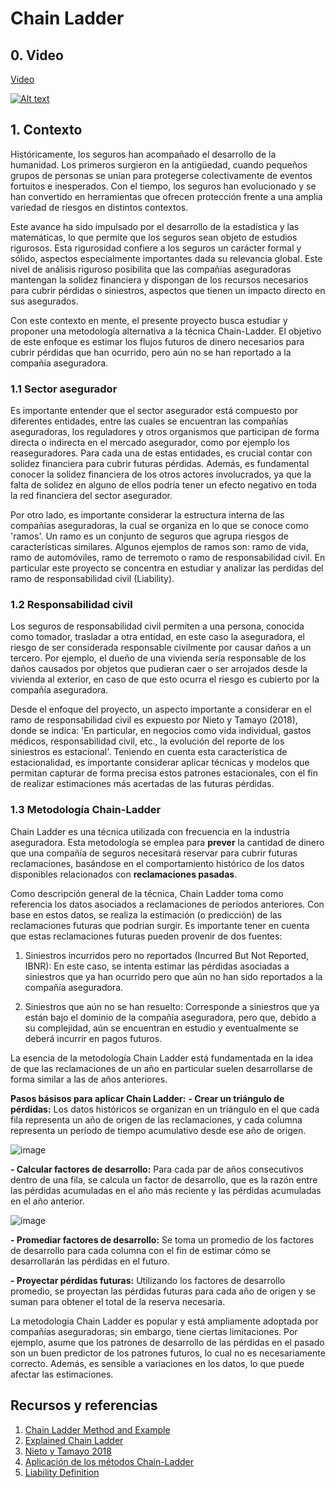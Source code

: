 # Chain Ladder
## 0. Video

[Video](https://www.youtube.com/watch?v=h-_AM0u9L0E)

[![Alt text](https://img.youtube.com/vi/h-_AM0u9L0E?si=MoXfYBiHG8VwO1XW/0.jpg)](https://www.youtube.com/watch?v=h-_AM0u9L0E?si=MoXfYBiHG8VwO1XW)

## 1. Contexto

Históricamente, los seguros han acompañado el desarrollo de la humanidad. Los primeros surgieron en la antigüedad, cuando pequeños grupos de personas se unían para protegerse colectivamente de eventos fortuitos e inesperados. Con el tiempo, los seguros han evolucionado y se han convertido en herramientas que ofrecen protección frente a una amplia variedad de riesgos en distintos contextos.

Este avance ha sido impulsado por el desarrollo de la estadística y las matemáticas, lo que permite que los seguros sean objeto de estudios rigurosos. Esta rigurosidad confiere a los seguros un carácter formal y sólido, aspectos especialmente importantes dada su relevancia global. Este nivel de análisis riguroso posibilita que las compañías aseguradoras mantengan la solidez financiera y dispongan de los recursos necesarios para cubrir pérdidas o siniestros, aspectos que tienen un impacto directo en sus asegurados.

Con este contexto en mente, el presente proyecto busca estudiar y proponer una metodología alternativa a la técnica Chain-Ladder. El objetivo de este enfoque es estimar los flujos futuros de dinero necesarios para cubrir pérdidas que han ocurrido, pero aún no se han reportado a la compañía aseguradora.

### 1.1	Sector asegurador

Es importante entender que el sector asegurador está compuesto por diferentes entidades, entre las cuales se encuentran las compañías aseguradoras, los reguladores y otros organismos que participan de forma directa o indirecta en el mercado asegurador, como por ejemplo los reaseguradores. Para cada una de estas entidades, es crucial contar con solidez financiera para cubrir futuras pérdidas. Además, es fundamental conocer la solidez financiera de los otros actores involucrados, ya que la falta de solidez en alguno de ellos podría tener un efecto negativo en toda la red financiera del sector asegurador.

Por otro lado, es importante considerar la estructura interna de las compañías aseguradoras, la cual se organiza en lo que se conoce como 'ramos'. Un ramo es un conjunto de seguros que agrupa riesgos de características similares. Algunos ejemplos de ramos son: ramo de vida, ramo de automóviles, ramo de terremoto o ramo de responsabilidad civil.
En particular este proyecto se concentra en estudiar y analizar las perdidas del ramo de responsabilidad civil (Liability). 

### 1.2 Responsabilidad civil

Los seguros de responsabilidad civil permiten a una persona, conocida como tomador, trasladar a otra entidad, en este caso la aseguradora, el riesgo de ser considerada responsable civilmente por causar daños a un tercero. Por ejemplo, el dueño de una vivienda sería responsable de los daños causados por objetos que pudieran caer o ser arrojados desde la vivienda al exterior, en caso de que esto ocurra el riesgo es cubierto por la compañía aseguradora. 

Desde el enfoque del proyecto, un aspecto importante a considerar en el ramo de responsabilidad civil es expuesto por Nieto y Tamayo (2018), donde se indica: 'En particular, en negocios como vida individual, gastos médicos, responsabilidad civil, etc., la evolución del reporte de los siniestros es estacional'. Teniendo en cuenta esta característica de estacionalidad, es importante considerar aplicar técnicas y modelos que permitan capturar de forma precisa estos patrones estacionales, con el fin de realizar estimaciones más acertadas de las futuras pérdidas.


### 1.3 Metodología Chain-Ladder
Chain Ladder es una técnica utilizada con frecuencia en la industria aseguradora. Esta metodología se emplea para **prever** la cantidad de dinero que una compañía de seguros necesitará reservar para cubrir futuras reclamaciones, basándose en el comportamiento histórico de los datos disponibles relacionados con **reclamaciones pasadas**.

Como descripción general de la técnica, Chain Ladder toma como referencia los datos asociados a reclamaciones de períodos anteriores. Con base en estos datos, se realiza la estimación (o predicción) de las reclamaciones futuras que podrían surgir. Es importante tener en cuenta que estas reclamaciones futuras pueden provenir de dos fuentes:

1. Siniestros incurridos pero no reportados (Incurred But Not Reported, IBNR): En este caso, se intenta estimar las pérdidas asociadas a siniestros que ya han ocurrido pero que aún no han sido reportados a la compañía aseguradora.

3. Siniestros que aún no se han resuelto: Corresponde a siniestros que ya están bajo el dominio de la compañía aseguradora, pero que, debido a su complejidad, aún se encuentran en estudio y eventualmente se deberá incurrir en pagos futuros.

La esencia de la metodología Chain Ladder está fundamentada en la idea de que las reclamaciones de un año en particular suelen desarrollarse de forma similar a las de años anteriores.

**Pasos básisos para aplicar Chain Ladder:**
**- Crear un triángulo de pérdidas:** Los datos históricos se organizan en un triángulo en el que cada fila representa un año de origen de las reclamaciones, y cada columna representa un período de tiempo acumulativo desde ese año de origen.
  
![image](https://github.com/bdrinconp/ml_actuaria/assets/63571645/f8346d7a-3bbd-4c8f-88af-28299d511124)


**- Calcular factores de desarrollo:** Para cada par de años consecutivos dentro de una fila, se calcula un factor de desarrollo, que es la razón entre las pérdidas acumuladas en el año más reciente y las pérdidas acumuladas en el año anterior.

![image](https://github.com/bdrinconp/ml_actuaria/assets/63571645/d11fc7e2-9d70-4e55-a948-1593e47f321f)

**- Promediar factores de desarrollo:** Se toma un promedio de los factores de desarrollo para cada columna con el fin de estimar cómo se desarrollarán las pérdidas en el futuro.

**- Proyectar pérdidas futuras:** Utilizando los factores de desarrollo promedio, se proyectan las pérdidas futuras para cada año de origen y se suman para obtener el total de la reserva necesaria.

La metodología Chain Ladder es popular y está ampliamente adoptada por compañías aseguradoras; sin embargo, tiene ciertas limitaciones. Por ejemplo, asume que los patrones de desarrollo de las pérdidas en el pasado son un buen predictor de los patrones futuros, lo cual no es necesariamente correcto. Además, es sensible a variaciones en los datos, lo que puede afectar las estimaciones.

## Recursos y referencias
1. [Chain Ladder Method and Example](https://www.bppacted.com/docs/textbook/CAA%20M4%20Textbook%20extract.pdf)
2. [Explained Chain Ladder](https://www.shmoop.com/finance-glossary/chain-ladder-method-clm.html)
3. [Nieto y Tamayo 2018](http://gfnun.unal.edu.co/fileadmin/content/eventos/simposioestadistica/documentos/Simposio_2018/memorias_2018/poster/Comparacion_de_modelos_estocasticos_para_el_calculo_de_la_reserva_IBNR_en_seguros_de_no_vida_-_Maria_Camila_Nieto.pdf)
4. [Aplicación de los métodos Chain-Ladder](https://repositorio.uasb.edu.ec/bitstream/10644/8595/1/T3757-MGFARF-Machado-Aplicacion.pdf)
6. [Liability Definition](https://www.spanish-translator-services.com/espanol/diccionarios/seguro-ingles-espanol/l/Liability_insurance.html)
